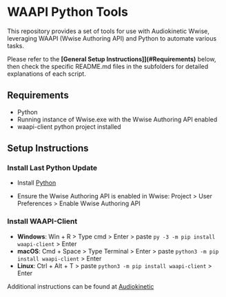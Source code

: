 # WAAPI Python Tools

This repository provides a set of tools for use with Audiokinetic Wwise, leveraging WAAPI (Wwise Authoring API) and Python to automate various tasks.

Please refer to the **[General Setup Instructions]](#Requirements)** below, then check the specific README.md files in the subfolders for detailed explanations of each script.


## Requirements

* Python
* Running instance of Wwise.exe with the Wwise Authoring API enabled
* waapi-client python project installed

## Setup Instructions

### Install Last Python Update

* Install [Python](https://www.python.org/downloads/)

* Ensure the Wwise Authoring API is enabled in Wwise: Project > User Preferences > Enable Wwise Authoring API


### Install WAAPI-Client

* **Windows**: Win + R > Type cmd > Enter > paste `py -3 -m pip install waapi-client` > Enter
* **macOS**: Cmd + Space > Type Terminal > Enter > paste `python3 -m pip install waapi-client` > Enter
* **Linux**: Ctrl + Alt + T > paste `python3 -m pip install waapi-client` > Enter

Additional instructions can be found at [Audiokinetic](https://www.audiokinetic.com/fr/library/edge/?source=SDK&id=waapi_client_python_rpc.html)
